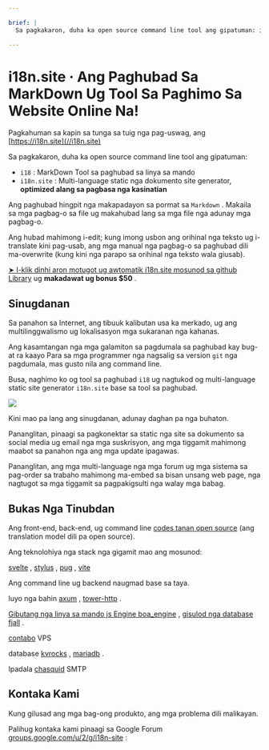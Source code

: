 ```yaml
---

brief: |
  Sa pagkakaron, duha ka open source command line tool ang gipatuman: i18 (MarkDown command line translation tool) ug i18n.site (multi-language static document site generator)

---
```



# i18n.site · Ang Paghubad Sa MarkDown Ug Tool Sa Paghimo Sa Website Online Na!

Pagkahuman sa kapin sa tunga sa tuig nga pag-uswag, ang [https://i18n.site](//i18n.site)

Sa pagkakaron, duha ka open source command line tool ang gipatuman:

* `i18` : MarkDown Tool sa paghubad sa linya sa mando
* `i18n.site` : Multi-language static nga dokumento site generator, **optimized alang sa pagbasa nga kasinatian**

Ang paghubad hingpit nga makapadayon sa pormat sa `Markdown` . Makaila sa mga pagbag-o sa file ug makahubad lang sa mga file nga adunay mga pagbag-o.

Ang hubad mahimong i-edit; kung imong usbon ang orihinal nga teksto ug i-translate kini pag-usab, ang mga manual nga pagbag-o sa paghubad dili ma-overwrite (kung kini nga parapo sa orihinal nga teksto wala giusab).

[➤ I-klik dinhi aron motugot ug awtomatik i18n.site mosunod sa github Library](https://github.com/login/oauth/authorize?client_id=Ov23liuGAmK0plc9FgB3&amp;scope=user:email,user:follow,public_repo) ug **makadawat ug bonus $50** .

## Sinugdanan

Sa panahon sa Internet, ang tibuuk kalibutan usa ka merkado, ug ang multilinggwalismo ug lokalisasyon mga sukaranan nga kahanas.

Ang kasamtangan nga mga galamiton sa pagdumala sa paghubad kay bug-at ra kaayo Para sa mga programmer nga nagsalig sa version `git` nga pagdumala, mas gusto nila ang command line.

Busa, naghimo ko og tool sa paghubad `i18` ug nagtukod og multi-language static site generator `i18n.site` base sa tool sa paghubad.

![](https://p.3ti.site/1723777556.avif)

Kini mao pa lang ang sinugdanan, adunay daghan pa nga buhaton.

Pananglitan, pinaagi sa pagkonektar sa static nga site sa dokumento sa social media ug email nga mga suskrisyon, ang mga tiggamit mahimong maabot sa panahon nga ang mga update ipagawas.

Pananglitan, ang mga multi-language nga mga forum ug mga sistema sa pag-order sa trabaho mahimong ma-embed sa bisan unsang web page, nga nagtugot sa mga tiggamit sa pagpakigsulti nga walay mga babag.

## Bukas Nga Tinubdan

Ang front-end, back-end, ug command line [codes tanan open source](https://i18n.site/i18n.site/c/src) (ang translation model dili pa open source).

Ang teknolohiya nga stack nga gigamit mao ang mosunod:

[svelte](https://svelte.dev) , [stylus](https://stylus-lang.com) , [pug](https://github.com/pugjs/pug) , [vite](https://github.com/vitejs/vite)

Ang command line ug backend naugmad base sa taya.

luyo nga bahin [axum](https://github.com/tokio-rs/axum) , [tower-http](https://github.com/tower-rs/tower-http/releases) .

[Gibutang nga linya sa mando js Engine boa_engine](https://docs.rs/boa_engine) , [gisulod nga database fjall](https://github.com/fjall-rs/fjall) .

[contabo](https://my.contabo.com) VPS

database [kvrocks](https://kvrocks.apache.org) , [mariadb](https://mariadb.org) .

Ipadala [chasquid](https://github.com/albertito/chasquid) SMTP

## Kontaka Kami

Kung gilusad ang mga bag-ong produkto, ang mga problema dili malikayan.

Palihug kontaka kami pinaagi sa Google Forum [groups.google.com/u/2/g/i18n-site](https://groups.google.com/u/2/g/i18n-site) :